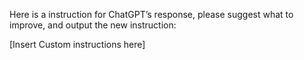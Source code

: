 Here is a instruction for ChatGPT’s response, please suggest what to improve, and output the new instruction:

[Insert Custom instructions here]
